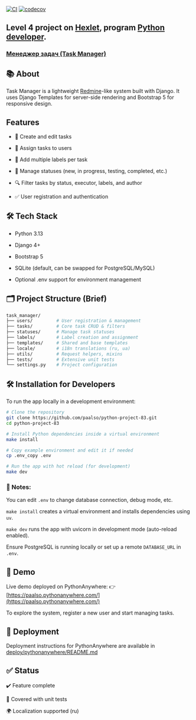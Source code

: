 [![CI](https://github.com/paalso/python-project-52/actions/workflows/ci.yml/badge.svg)](https://github.com/paalso/python-project-52/actions/workflows/ci.yml)
[![codecov](https://codecov.io/github/paalso/python-project-52/graph/badge.svg?token=P8H6NHLCMW)](https://codecov.io/github/paalso/python-project-52)

## Level 4 project on [Hexlet](https://ru.hexlet.io/), program [Python developer](https://ru.hexlet.io/programs/python).
### [Менеджер задач (Task Manager)](https://ru.hexlet.io/programs/python/projects/52)

## 📚 About
Task Manager is a lightweight [Redmine](https://www.redmine.org/)-like system built with Django.
It uses Django Templates for server-side rendering and Bootstrap 5 for responsive design.

## Features
- 📝 Create and edit tasks

- 👤 Assign tasks to users

- 📌 Add multiple labels per task

- 🔄 Manage statuses (new, in progress, testing, completed, etc.)

- 🔍 Filter tasks by status, executor, labels, and author

- ✅ User registration and authentication

##  🛠️ Tech Stack
- Python 3.13

- Django 4+

- Bootstrap 5

- SQLite (default, can be swapped for PostgreSQL/MySQL)

- Optional .env support for environment management

## 🗂️ Project Structure (Brief)
```bash
task_manager/
├── users/         # User registration & management
├── tasks/         # Core task CRUD & filters
├── statuses/      # Manage task statuses
├── labels/        # Label creation and assignment
├── templates/     # Shared and base templates
├── locale/        # i18n translations (ru, ua)
├── utils/         # Request helpers, mixins
├── tests/         # Extensive unit tests
└── settings.py    # Project configuration
```

## 🛠️ Installation for Developers
To run the app locally in a development environment:

```bash
# Clone the repository
git clone https://github.com/paalso/python-project-83.git
cd python-project-83

# Install Python dependencies inside a virtual environment
make install

# Copy example environment and edit it if needed
cp .env_copy .env

# Run the app with hot reload (for development)
make dev
```
### 🔧 Notes:
You can edit `.env` to change database connection, debug mode, etc.

`make install` creates a virtual environment and installs dependencies using `uv`.

`make dev` runs the app with uvicorn in development mode (auto-reload enabled).

Ensure PostgreSQL is running locally or set up a remote `DATABASE_URL` in `.env`.

## 🚀 Demo
Live demo deployed on PythonAnywhere:
👉 [https://paalso.pythonanywhere.com/](https://paalso.pythonanywhere.com/)

To explore the system, register a new user and start managing tasks.

## 📄 Deployment
Deployment instructions for PythonAnywhere are available in [deploy/pythonanywhere/README.md](deploy/pythonanywhere/README.md)

## ✅ Status
✔️ Feature complete

🧪 Covered with unit tests

🌍 Localization supported (ru)

